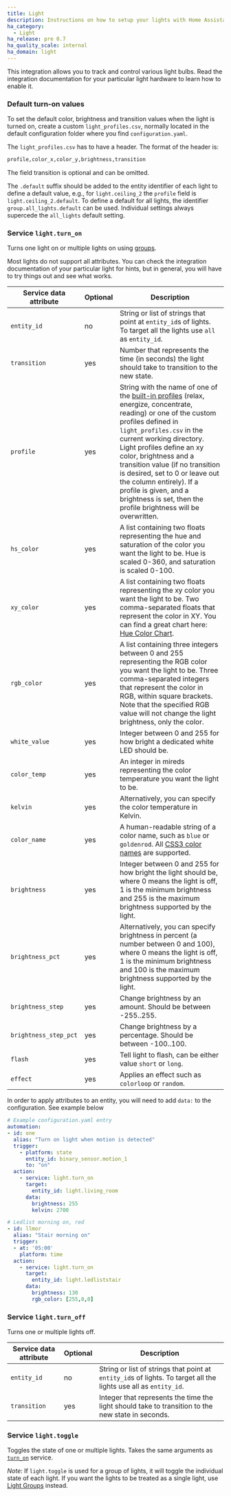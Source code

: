 ```yaml
---
title: Light
description: Instructions on how to setup your lights with Home Assistant.
ha_category:
  - Light
ha_release: pre 0.7
ha_quality_scale: internal
ha_domain: light
---
```


This integration allows you to track and control various light bulbs. Read the integration documentation for your particular light hardware to learn how to enable it.

### Default turn-on values

To set the default color, brightness and transition values when the light is turned on, create a custom `light_profiles.csv`, normally located in the default configuration folder where you find `configuration.yaml`. 

The `light_profiles.csv` has to have a header. The format of the header is:

```txt
profile,color_x,color_y,brightness,transition
```

The field transition is optional and can be omitted.

The `.default` suffix should be added to the entity identifier of each light to define a default value, e.g., for `light.ceiling_2` the `profile` field is `light.ceiling_2.default`. To define a default for all lights, the identifier `group.all_lights.default` can be used. Individual settings always supercede the `all_lights` default setting.

### Service `light.turn_on`

Turns one light on or multiple lights on using [groups](/integrations/group/).

Most lights do not support all attributes. You can check the integration documentation of your particular light for hints, but in general, you will have to try things out and see what works.

| Service data attribute | Optional | Description |
| ---------------------- | -------- | ----------- |
| `entity_id` | no | String or list of strings that point at `entity_id`s of lights. To target all the lights use `all` as `entity_id`.
| `transition` | yes | Number that represents the time (in seconds) the light should take to transition to the new state.
| `profile` | yes | String with the name of one of the [built-in profiles](https://github.com/home-assistant/home-assistant/blob/master/homeassistant/components/light/light_profiles.csv) (relax, energize, concentrate, reading) or one of the custom profiles defined in `light_profiles.csv` in the current working directory. Light profiles define an xy color, brightness and a transition value (if no transition is desired, set to 0 or leave out the column entirely). If a profile is given, and a brightness is set, then the profile brightness will be overwritten.
| `hs_color` | yes | A list containing two floats representing the hue and saturation of the color you want the light to be. Hue is scaled 0-360, and saturation is scaled 0-100.
| `xy_color` | yes | A list containing two floats representing the xy color you want the light to be. Two comma-separated floats that represent the color in XY. You can find a great chart here: [Hue Color Chart](https://developers.meethue.com/documentation/core-concepts#color_gets_more_complicated).
| `rgb_color` | yes | A list containing three integers between 0 and 255 representing the RGB color you want the light to be. Three comma-separated integers that represent the color in RGB, within square brackets. Note that the specified RGB value will not change the light brightness, only the color.
| `white_value` | yes | Integer between 0 and 255 for how bright a dedicated white LED should be.
| `color_temp` | yes | An integer in mireds representing the color temperature you want the light to be.
| `kelvin` | yes | Alternatively, you can specify the color temperature in Kelvin.
| `color_name` | yes | A human-readable string of a color name, such as `blue` or `goldenrod`. All [CSS3 color names](https://www.w3.org/TR/css-color-3/#svg-color) are supported.
| `brightness` | yes | Integer between 0 and 255 for how bright the light should be, where 0 means the light is off, 1 is the minimum brightness and 255 is the maximum brightness supported by the light.
| `brightness_pct`| yes | Alternatively, you can specify brightness in percent (a number between 0 and 100), where 0 means the light is off, 1 is the minimum brightness and 100 is the maximum brightness supported by the light.
| `brightness_step` | yes | Change brightness by an amount. Should be between -255..255.
| `brightness_step_pct` | yes | Change brightness by a percentage. Should be between -100..100.
| `flash` | yes | Tell light to flash, can be either value `short` or `long`.
| `effect`| yes | Applies an effect such as `colorloop` or `random`.

<div class='note'>

In order to apply attributes to an entity, you will need to add `data:` to the configuration. See example below

</div>

```yaml
# Example configuration.yaml entry
automation:
- id: one
  alias: "Turn on light when motion is detected"
  trigger:
    - platform: state
      entity_id: binary_sensor.motion_1
      to: "on"
  action:
    - service: light.turn_on
      target:
        entity_id: light.living_room
      data:
        brightness: 255
        kelvin: 2700
```
```yaml
# Ledlist morning on, red
- id: llmor
  alias: "Stair morning on"
  trigger:
  - at: '05:00'
    platform: time
  action:
    - service: light.turn_on
      target:
        entity_id: light.ledliststair
      data:
        brightness: 130
        rgb_color: [255,0,0]
```

### Service `light.turn_off`

Turns one or multiple lights off.

| Service data attribute | Optional | Description |
| ---------------------- | -------- | ----------- |
| `entity_id` | no | String or list of strings that point at `entity_id`s of lights. To target all the lights use all as `entity_id`.
| `transition` | yes | Integer that represents the time the light should take to transition to the new state in seconds.

### Service `light.toggle`

Toggles the state of one or multiple lights. Takes the same arguments as [`turn_on`](#service-lightturn_on) service.

*Note*: If `light.toggle` is used for a group of lights, it will toggle the individual state of each light. If you want the lights to be treated as a single light, use [Light Groups](/integrations/light.group/) instead.
